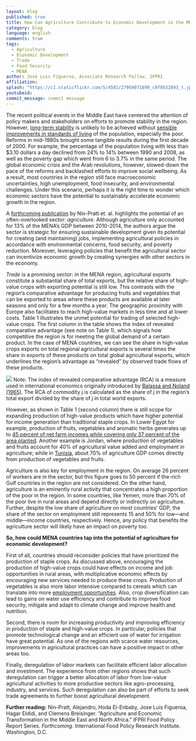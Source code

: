 ```yaml
---
layout: blog
published: true
title: How Can Agriculture Contribute to Economic Development in the MENA Region?
category: blog
language: english
comments: true
tags: 
  - Agriculture
  - Economic Development
  - Trade
  - Food Security
  - MENA
author: José Luis Figueroa, Associate Research Fellow, IFPRI
affiliation: 
splash: "https://c1.staticflickr.com/5/4581/27069071899_c9f8932093_t.jpg"
youtubeid: 
commit_message: commit message
---
```

The recent political events in the Middle East have centered the attention of policy makers and stakeholders on efforts to promote stability in the region. However, [long-term stability](http://www.ifpri.org/publication/how-build-resilience-conflict-role-food-security) is unlikely to be achieved without [sensible improvements in standards of living](https://www.aeaweb.org/articles?id=10.1257/jel.48.1.3&within%5Btitle%5D=on&within%5Babstract%5D=on&within%5Bauthor%5D=on&journal=2&from=a&q=&page=16&per-page=21&from=j) of the population, especially the poor. Reforms in mid-1980s brought some tangible results during the first decade of 2000. For example, the percentage of the population living with less than $3.10 dollars a day declined from 24% to 14% between 1990 and 2008, as well as the poverty gap which went from 6 to 3.7% in the same period. The global economic crisis and the Arab revolutions, however, slowed-down the pace of the reforms and backlashed efforts to improve social wellbeing. As a result, most countries in the region still face macroeconomic uncertainties, high unemployment, food insecurity, and environmental challenges. Under this scenario, perhaps it is the right time to wonder which economic sectors have the potential to sustainably accelerate economic growth in the region. <!-- more -->   








A [forthcoming publication](http://www.ifpri.org/publications) by Nin-Pratt et. al. highlights the potential of an often-overlooked sector: *agriculture*. Although agriculture only accounted for 13% of the MENA’s GDP between 2010-2014, the authors argue the sector is strategic for ensuring sustainable development given its potential for creating (and maintaining) jobs, implementing agricultural policies in accordance with environmental concerns, food security, and poverty reduction. Moreover, leveraging policies that benefit the agricultural sector can incentivize economic growth by creating synergies with other sectors in the economy. 








*Trade* is a promising sector: in the MENA region, agricultural exports constitute a substantial share of total exports, but the relative share of high-value crops with exporting potential is still low. This contrasts with the region’s comparative advantage for producing fruits and vegetables that can be exported to areas where these products are available at later seasons and only for a few months a year. The geographic proximity with Europe also facilitates to reach high-value markets in less time and at lower costs. Table 1 illustrates the unmet potential for trading of selected high-value crops. The first column in the table shows the index of revealed comparative advantage (see note on Table 1), which signals how competitive the region is for meeting the global demand of a certain product. In the case of MENA countries, we can see the share in high-value crops exports on total regional agricultural exports is several times the share in exports of these products on total global agricultural exports, which underlines the region’s advantage as “revealed” by observed trade flows of these products. 









![](https://c1.staticflickr.com/5/4575/23980819387_2939070cdb_z.jpg)
Note: The index of revealed comparative advantage (RCA) is a measure used in international economics originally introduced by [Balassa and Noland (1965)](http://onlinelibrary.wiley.com/doi/10.1111/j.1467-9957.1965.tb00050.x/abstract;jsessionid=DB4468A6FA882D5C1BFCF566E4A48A2F.f03t01?wol1URL=/doi/10.1111/j.1467-9957.1965.tb00050.x/abstract&regionCode=EG&identityKey=da266ce8-fa6e-4e52-9d15-d3cc0bc974ca). The RCA of commodity j is calculated as the share of j in the region’s total export divided by the share of j in total world exports. 










However, as shown in Table 1 (second column) there is still scope for expanding production of high-value products which have higher potential for income generation than traditional staple crops. In Lower Egypt for example, production of fruits, vegetables and aromatic herbs generates up to [45 percent of net farm incomes while covering only 37 percent of the area planted](https://www.amazon.com/CHALLENGES-ECONOMIC-DEVELOPMENT-International-Economics/dp/9812793445). Another example is Jordan, where production of vegetables and fruits account for 40% of agricultural value added and employment in agriculture; while in [Tunisia](https://www.researchgate.net/publication/309411671_An_Agriculture_-_and_Trade-Focused_Social_Accounting_Matrix_for_Tunisia_2012), about 70% of agriculture GDP comes directly from production of vegetables and fruits.  








Agriculture is also key for employment in the region. On average 26 percent of workers are in the sector, but this figure goes to 50 percent if the-rich Gulf countries in the region are not considered. On the other hand, agriculture is an eminently rural activity that concentrates a high proportion of the poor in the region. In some countries, like Yemen, more than 70% of the poor live in rural areas and depend directly or indirectly on agriculture. Further, despite the low share of agriculture on most countries’ GDP, the share of the sector on employment still represents 15 and 50% for low—and middle—income countries, respectively. Hence, any policy that benefits the agriculture sector will likely have an impact on poverty too.








**So, how could MENA countries tap into the potential of agriculture for economic development?**





First of all, countries should reconsider policies that have prioritized the production of staple crops. As discussed above, encouraging the production of high-value crops could have effects on income and job opportunities in rural areas, with multiplicative economic effects by encouraging new services needed to produce these crops. Production of vegetables is also more labor intensive compared to cereals which can translate into more [employment opportunities](https://www.amazon.com/CHALLENGES-ECONOMIC-DEVELOPMENT-International-Economics/dp/9812793445). Also, crop diversification can lead to gains on water use efficiency and contribute to improve food security, mitigate and adapt to climate change and improve health and nutrition. 







Second, there is room for increasing productivity and improving efficiency in production of staple and high-value crops. In particular, policies that promote technological change and an efficient use of water for irrigation have great potential. As one of the regions with scarce water resources, improvements in agricultural practices can have a positive impact in other areas too. 






Finally, deregulation of labor markets can facilitate efficient labor allocation and investment. The experience from other regions shows that such deregulation can trigger a better allocation of labor from low-value agricultural activities to more productive sectors like agro-processing, industry, and services. Such deregulation can also be part of efforts to seek trade agreements to further boost agricultural development. 





**Further reading:** Nin-Pratt, Alejandro, Hoda El-Enbaby, Jose Luis Figueroa, Hagar Eldidi, and Clemens Breisinger. “Agriculture and Economic Transformation in the Middle East and North Africa.” IFPRI Food Policy Report Series. *Forthcoming*. International Food Policy Research Institute. Washington, D.C.